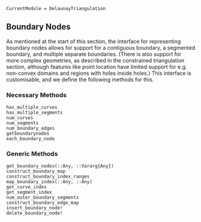```@meta
CurrentModule = DelaunayTriangulation
```

## Boundary Nodes

As mentioned at the start of this section, the interface for representing boundary nodes allows for support for a contiguous boundary, a segmented boundary, and multiple separate boundaries. (There is also support for more complex geometries, as described in the constrained triangulation section, although features like point location have limited support for e.g. non-convex domains and regions with holes inside holes.) This interface is customisable, and we define the following methods for this.

### Necessary Methods 

```@docs 
has_multiple_curves 
has_multiple_segments 
num_curves 
num_segments 
num_boundary_edges 
getboundarynodes 
each_boundary_node 
```

### Generic Methods 

```@docs 
get_boundary_nodes(::Any, ::Vararg{Any})
construct_boundary_map 
construct_boundary_index_ranges 
map_boundary_index(::Any, ::Any) 
get_curve_index 
get_segment_index 
num_outer_boundary_segments 
construct_boundary_edge_map
insert_boundary_node!
delete_boundary_node!
```
